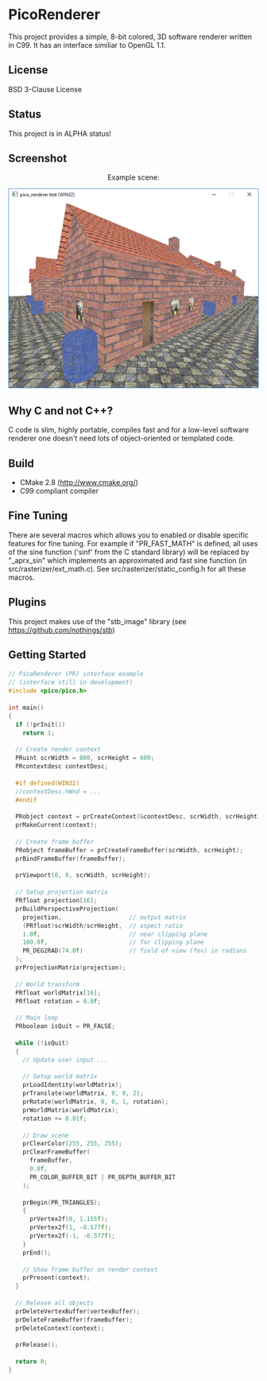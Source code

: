 PicoRenderer
============

This project provides a simple, 8-bit colored, 3D software renderer written in C99.
It has an interface similiar to OpenGL 1.1.


License
-------

BSD 3-Clause License


Status
------

This project is in ALPHA status!


Screenshot
----------

<p align="center">Example scene:</p>
<p align="center"><img src="test/media/preview.png" alt="test/media/preview.png"/></p>


Why C and not C++?
------------------

C code is slim, highly portable, compiles fast and for a low-level software renderer one doesn't need lots of object-oriented or templated code.


Build
-----

- CMake 2.8 (http://www.cmake.org/)
- C99 compliant compiler


Fine Tuning
-----------

There are several macros which allows you to enabled or disable specific features for fine tuning.
For example if "PR_FAST_MATH" is defined, all uses of the sine function ('sinf' from the C standard library) will be replaced by "_aprx_sin" which implements an approximated and fast sine function (in src/rasterizer/ext_math.c).
See src/rasterizer/static_config.h for all these macros.


Plugins
-------

This project makes use of the "stb_image" library (see https://github.com/nothings/stb)


Getting Started
---------------

```c
// PicoRenderer (PR) interface example
// (interface still in development)
#include <pico/pico.h>

int main()
{
  if (!prInit())
    return 1;
  
  // Create render context
  PRuint scrWidth = 800, scrHeight = 600;
  PRcontextdesc contextDesc;
  
  #if defined(WIN32)
  //contextDesc.hWnd = ...
  #endif
  
  PRobject context = prCreateContext(&contextDesc, scrWidth, scrHeight);
  prMakeCurrent(context);
  
  // Create frame buffer
  PRobject frameBuffer = prCreateFrameBuffer(scrWidth, scrHeight);
  prBindFrameBuffer(frameBuffer);
  
  prViewport(0, 0, scrWidth, scrHeight);
  
  // Setup projection matrix
  PRfloat projection[16];
  prBuildPerspectiveProjection(
    projection,                   // output matrix
    (PRfloat)scrWidth/scrHeight,  // aspect ratio
    1.0f,                         // near clipping plane
    100.0f,                       // far clipping plane
    PR_DEG2RAD(74.0f)             // field of view (fov) in radians
  );
  prProjectionMatrix(projection);
  
  // World transform
  PRfloat worldMatrix[16];
  PRfloat rotation = 0.0f;
  
  // Main loop
  PRboolean isQuit = PR_FALSE;
  
  while (!isQuit)
  { 
    // Update user input ...

    // Setup world matrix
    prLoadIdentity(worldMatrix);
    prTranslate(worldMatrix, 0, 0, 2);
    prRotate(worldMatrix, 0, 0, 1, rotation);
    prWorldMatrix(worldMatrix);
    rotation += 0.01f;
    
    // Draw scene
    prClearColor(255, 255, 255);
    prClearFrameBuffer(
      frameBuffer,
      0.0f,
      PR_COLOR_BUFFER_BIT | PR_DEPTH_BUFFER_BIT
    );
    
    prBegin(PR_TRIANGLES);
    {
      prVertex2f(0, 1.155f);
      prVertex2f(1, -0.577f);
      prVertex2f(-1, -0.577f);
    }
    prEnd();

    // Show frame buffer on render context
    prPresent(context);
  }
  
  // Release all objects
  prDeleteVertexBuffer(vertexBuffer);
  prDeleteFrameBuffer(frameBuffer);
  prDeleteContext(context);
  
  prRelease();
  
  return 0;
}
```
